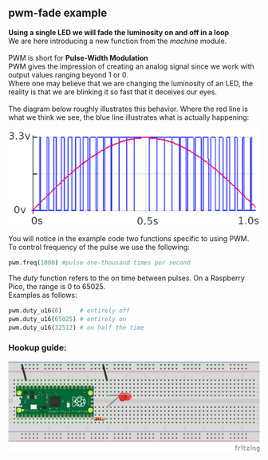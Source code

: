 ## pwm-fade example
**Using a single LED we will fade the luminosity on and off in a loop** <br />
We are here introducing a new function from the _machine_ module.<br />
<br />
PWM is short for __Pulse-Width Modulation__ <br />
PWM gives the impression of creating an analog signal since we work with output values ranging beyond 1 or 0. <br />
Where one may believe that we are changing the luminosity of an LED, the reality is that we are blinking it so fast that it deceives our eyes. <br />
<br />
The diagram below roughly illustrates this behavior. Where the red line is what we think we see, the blue line illustrates what is actually happening:

![pwm-diagram](pwm-diagram.png)

You will notice in the example code two functions specific to using PWM. <br />
To control frequency of the pulse we use the following:

```python
pwm.freq(1000) #pulse one-thousand times per second
```

The _duty_ function refers to the on time between pulses. On a Raspberry Pico, the range is 0 to 65025.<br />
Examples as follows:

```python
pwm.duty_u16(0)     # entirely off
pwm.duty_u16(65025) # entirely on
pwm.duty_u16(32512) # on half the time
```

### Hookup guide:

![schematic](pwm-hookup.png)

